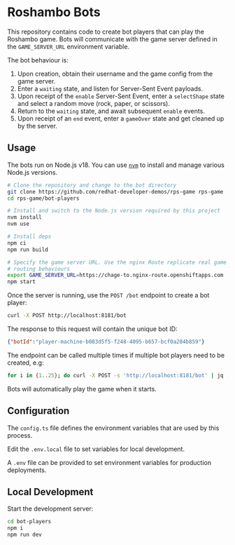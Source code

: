 # Roshambo Bots

This repository contains code to create bot players that can play the Roshambo
game. Bots will communicate with the game server defined in the
`GAME_SERVER_URL` environment variable.

The bot behaviour is:

1. Upon creation, obtain their username and the game config from the game server.
1. Enter a `waiting` state, and listen for Server-Sent Event payloads.
1. Upon receipt of the `enable` Server-Sent Event, enter a `selectShape` state and select a random move (rock, paper, or scissors).
1. Return to the `waiting` state, and await subsequent `enable` events.
1. Upon receipt of an `end` event, enter a `gameOver` state and get cleaned up by the server.

## Usage

The bots run on Node.js v18. You can use [`nvm`](https://nvm.sh/) to install
and manage various Node.js versions.

```bash
# Clone the repository and change to the bot directory
git clone https://github.com/redhat-developer-demos/rps-game rps-game
cd rps-game/bot-players

# Install and switch to the Node.js version required by this project
nvm install
nvm use

# Install deps
npm ci
npm run build

# Specify the game server URL. Use the nginx Route replicate real game
# routing behaviours
export GAME_SERVER_URL=https://chage-to.nginx-route.openshiftapps.com
npm start
```

Once the server is running, use the `POST /bot` endpoint to create a bot
player:

```bash
curl -X POST http://localhost:8181/bot
```

The response to this request will contain the unique bot ID:

```json
{"botId":"player-machine-b083d5f5-f248-4095-b657-bcf0a204b859"}
```

The endpoint can be called multiple times if multiple bot players need to be
created, e.g:

```bash
for i in {1..25}; do curl -X POST -s 'http://localhost:8181/bot' | jq ; done
```

Bots will automatically play the game when it starts.

## Configuration

The `config.ts` file defines the environment variables that are used by this
process.
 
Edit the `.env.local` file to set variables for local development.

A `.env` file can be provided to set environment variables for production
deployments.

## Local Development

Start the development server:

```bash
cd bot-players
npm i
npm run dev
```

